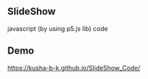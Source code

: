 
## SlideShow 
javascript (by using p5.js lib) code 

## Demo

https://kusha-b-k.github.io/SlideShow_Code/
